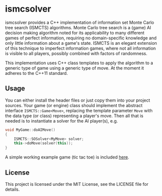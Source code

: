 # ismcsolver
ismcsolver provides a C++ implementation of information set Monte Carlo tree search (ISMCTS) algorithms. Monte Carlo tree search is a (game) AI decision making algorithm noted for its applicability to many different games of perfect information, requiring no domain-specific knowledge and only little information about a game's state. ISMCTS is an elegant extension of this technique to imperfect information games, where not all information is visible to all players, possibly combined with factors of randomness.

This implementation uses C++ class templates to apply the algorithm to a generic type of game using a generic type of move. At the moment it adheres to the C++11 standard.

## Usage
You can either install the header files or just copy them into your project sources. Your game (or engine) class should implement the abstract interface `ISMCTS::Game<Move>`, replacing the template parameter `Move` with the data type (or class) representing a player's move. Then all that is needed is to instantiate a solver for the AI player(s), e.g.
```cpp
void MyGame::doAIMove()
{
    ISMCTS::SOSolver<MyMove> solver;
    this->doMove(solver(this));
}
```
A simple working example game (tic tac toe) is included [here](test).

## License
This project is licensed under the MIT License, see the LICENSE file for details.
